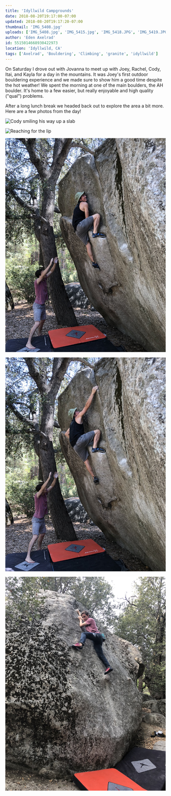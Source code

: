 ```yaml
---
title: 'Idyllwild Campgrounds'
date: 2018-08-20T19:17:00-07:00
updated: 2018-08-20T19:17:20-07:00
thumbnail: 'IMG_5408.jpg'
uploads: ['IMG_5408.jpg', 'IMG_5415.jpg', 'IMG_5418.JPG', 'IMG_5419.JPG', 'IMG_5423.JPG']
author: 'Eden Axelrad'
id: 5515014668930422973
location: 'Idyllwild, CA'
tags: ['Axelrad', 'Bouldering', 'Climbing', 'granite', 'idyllwild']
---
```


On Saturday I drove out with Jovanna to meet up with Joey, Rachel, Cody, Itai, and Kayla for a day in the mountains. It was Joey's first outdoor bouldering experience and we made sure to show him a good time despite the hot weather! We spent the morning at one of the main boulders, the AH boulder. It's home to a few easier, but really enjoyable and high quality ("qual") problems.

After a long lunch break we headed back out to explore the area a bit more. Here are a few photos from the day!

![Cody smiling his way up a slab](uploads/IMG_5408.jpg)

![Reaching for the lip](uploads/IMG_5415.jpg)

![](uploads/IMG_5418.JPG)

![Joey on his first outdoor V2!](uploads/IMG_5419.JPG)

![Cody on another slab](uploads/IMG_5423.JPG)
